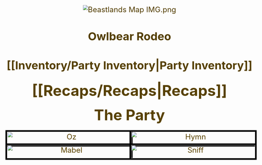 ```yaml
---
{"dg-publish":true,"permalink":"/home-page/","tags":["gardenEntry"],"created":"","updated":""}
---
```




![Beastlands Map IMG.png](/img/user/z_Assets/Beastlands%20Map%20IMG.png)

## [Owlbear Rodeo](https://owlbear-rodeo-legacy-3nug.onrender.com)
## [[Inventory/Party Inventory\|Party Inventory]] 

# [[Recaps/Recaps\|Recaps]] 

<!DOCTYPE html>
<html>
<head>
    <title>The Party</title>
    <style>
        body {
            text-align: center;
            background-image: linear-gradient(to bottom, #4C3800, #A77D00);
            -webkit-background-clip: text;
            -webkit-text-fill-color: transparent;
            font-size: 24px;
        }
        .image-grid {
            display: grid;
            grid-template-columns: 1fr 1fr;
            grid-gap: 0;
            text-align: center;
            margin: 0 auto;
            max-width: 800px;
        }
        .image-grid a {
            text-decoration: none;
        }
        .image-grid img {
            width: 100%;
            height: 100%;
            object-fit: cover;
            border: 5px solid black;
        }
        h1 {
            margin: 20px 0;
        }
    </style>
</head>
<body>
    <h1>The Party</h1>
    <div class="image-grid">
        <a href="https://the-beastlands.vercel.app/party/oz/">
            <img src="https://imgur.com/hEmKfkO" alt="Oz">
        </a>
        <a href="https://the-beastlands.vercel.app/party/hymn/">
            <img src="https://imgur.com/i0WMBm3" alt="Hymn">
        </a>
        <a href="https://the-beastlands.vercel.app/party/mabel/">
            <img src="https://i.imgur.com/VmmKDvo.jpg" alt="Mabel">
        </a>
        <a href="https://the-beastlands.vercel.app/party/sniff/">
            <img src="https://i.imgur.com/ZmPM2R1.jpg" alt="Sniff">
        </a>
    </div>
</body>
</html>
